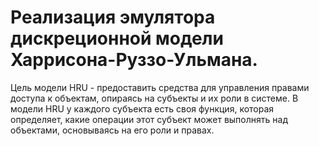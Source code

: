 # Реализация эмулятора дискреционной модели Харрисона-Руззо-Ульмана.

Цель модели HRU - предоставить средства для управления правами доступа к объектам, опираясь на субъекты и их роли в системе. В модели HRU у каждого субъекта есть своя функция, которая определяет, какие операции этот субъект может выполнять над объектами, основываясь на его роли и правах.
